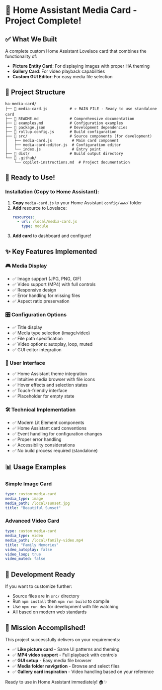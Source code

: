 # 🎉 Home Assistant Media Card - Project Complete!

## ✅ What We Built

A complete custom Home Assistant Lovelace card that combines the functionality of:
- **Picture Entity Card**: For displaying images with proper HA theming
- **Gallery Card**: For video playback capabilities 
- **Custom GUI Editor**: For easy media file selection

## 📁 Project Structure

```
ha-media-card/
├── 📄 media-card.js          # ⭐ MAIN FILE - Ready to use standalone card
├── 📄 README.md              # Comprehensive documentation
├── 📄 examples.md            # Configuration examples
├── 📄 package.json           # Development dependencies
├── 📄 rollup.config.js       # Build configuration
├── 📂 src/                   # Source components (for development)
│   ├── media-card.js         # Main card component
│   ├── media-card-editor.js  # Configuration editor
│   └── index.js              # Entry point
├── 📂 dist/                  # Build output directory
└── 📂 .github/
    └── copilot-instructions.md  # Project documentation
```

## 🚀 Ready to Use!

### Installation (Copy to Home Assistant):
1. **Copy** `media-card.js` to your Home Assistant `config/www/` folder
2. **Add** resource to Lovelace:
   ```yaml
   resources:
     - url: /local/media-card.js
       type: module
   ```
3. **Add card** to dashboard and configure!

## ✨ Key Features Implemented

### 🎮 Media Display
- ✅ Image support (JPG, PNG, GIF)
- ✅ Video support (MP4) with full controls
- ✅ Responsive design
- ✅ Error handling for missing files
- ✅ Aspect ratio preservation

### 🎛️ Configuration Options
- ✅ Title display
- ✅ Media type selection (image/video)
- ✅ File path specification
- ✅ Video options: autoplay, loop, muted
- ✅ GUI editor integration

### 🎨 User Interface
- ✅ Home Assistant theme integration
- ✅ Intuitive media browser with file icons
- ✅ Hover effects and selection states
- ✅ Touch-friendly interface
- ✅ Placeholder for empty state

### 🛠️ Technical Implementation
- ✅ Modern Lit Element components
- ✅ Home Assistant card conventions
- ✅ Event handling for configuration changes
- ✅ Proper error handling
- ✅ Accessibility considerations
- ✅ No build process required (standalone)

## 📊 Usage Examples

### Simple Image Card
```yaml
type: custom:media-card
media_type: image
media_path: /local/sunset.jpg
title: "Beautiful Sunset"
```

### Advanced Video Card
```yaml
type: custom:media-card
media_type: video
media_path: /local/family-video.mp4
title: "Family Memories"
video_autoplay: false
video_loop: true
video_muted: false
```

## 🔧 Development Ready

If you want to customize further:
- Source files are in `src/` directory
- Run `npm install` then `npm run build` to compile
- Use `npm run dev` for development with file watching
- All based on modern web standards

## 🎯 Mission Accomplished!

This project successfully delivers on your requirements:
- ✅ **Like picture card** - Same UI patterns and theming
- ✅ **MP4 video support** - Full playback with controls
- ✅ **GUI setup** - Easy media file browser
- ✅ **Media folder navigation** - Browse and select files
- ✅ **Gallery card inspiration** - Video handling based on your reference

Ready to use in Home Assistant immediately! 🏠✨
